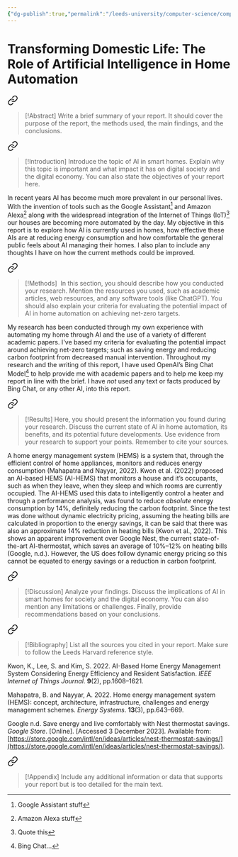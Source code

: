 ```yaml
---
{"dg-publish":true,"permalink":"/leeds-university/computer-science/compulsory-modules/professional-computing/cw-2-technical-report/cw-2-technical-report/"}
---
```


# Transforming Domestic Life: The Role of Artificial Intelligence in Home Automation

<div class="transclusion internal-embed is-loaded"><a class="markdown-embed-link" href="/leeds-university/computer-science/compulsory-modules/professional-computing/cw-2-technical-report/todos/#1" aria-label="Open link"><svg xmlns="http://www.w3.org/2000/svg" width="24" height="24" viewBox="0 0 24 24" fill="none" stroke="currentColor" stroke-width="2" stroke-linecap="round" stroke-linejoin="round" class="svg-icon lucide-link"><path d="M10 13a5 5 0 0 0 7.54.54l3-3a5 5 0 0 0-7.07-7.07l-1.72 1.71"></path><path d="M14 11a5 5 0 0 0-7.54-.54l-3 3a5 5 0 0 0 7.07 7.07l1.71-1.71"></path></svg></a><div class="markdown-embed">



>[!Abstract] 
>Write a brief summary of your report. It should cover the purpose of the report, the methods used, the main findings, and the conclusions.

</div></div>





<div class="transclusion internal-embed is-loaded"><a class="markdown-embed-link" href="/leeds-university/computer-science/compulsory-modules/professional-computing/cw-2-technical-report/todos/#2" aria-label="Open link"><svg xmlns="http://www.w3.org/2000/svg" width="24" height="24" viewBox="0 0 24 24" fill="none" stroke="currentColor" stroke-width="2" stroke-linecap="round" stroke-linejoin="round" class="svg-icon lucide-link"><path d="M10 13a5 5 0 0 0 7.54.54l3-3a5 5 0 0 0-7.07-7.07l-1.72 1.71"></path><path d="M14 11a5 5 0 0 0-7.54-.54l-3 3a5 5 0 0 0 7.07 7.07l1.71-1.71"></path></svg></a><div class="markdown-embed">



>[!Introduction] 
>Introduce the topic of AI in smart homes. Explain why this topic is important and what impact it has on digital society and the digital economy. You can also state the objectives of your report here.

</div></div>


In recent years AI has become much more prevalent in our personal lives. With the invention of tools such as the Google Assistant[^1] and Amazon Alexa[^2] along with the widespread integration of the Internet of Things (IoT)[^3] our houses are becoming more automated by the day.
My objective in this report is to explore how AI is currently used in homes, how effective these AIs are at reducing energy consumption and how comfortable the general public feels about AI managing their homes. I also plan to include any thoughts I have on how the current methods could be improved.


<div class="transclusion internal-embed is-loaded"><a class="markdown-embed-link" href="/leeds-university/computer-science/compulsory-modules/professional-computing/cw-2-technical-report/todos/#3" aria-label="Open link"><svg xmlns="http://www.w3.org/2000/svg" width="24" height="24" viewBox="0 0 24 24" fill="none" stroke="currentColor" stroke-width="2" stroke-linecap="round" stroke-linejoin="round" class="svg-icon lucide-link"><path d="M10 13a5 5 0 0 0 7.54.54l3-3a5 5 0 0 0-7.07-7.07l-1.72 1.71"></path><path d="M14 11a5 5 0 0 0-7.54-.54l-3 3a5 5 0 0 0 7.07 7.07l1.71-1.71"></path></svg></a><div class="markdown-embed">



>[!Methods] 
> In this section, you should describe how you conducted your research. Mention the resources you used, such as academic articles, web resources, and any software tools (like ChatGPT). You should also explain your criteria for evaluating the potential impact of AI in home automation on achieving net-zero targets.

</div></div>


My research has been conducted through my own experience with automating my home through AI and the use of a variety of different academic papers.
I've based my criteria for evaluating the potential impact around achieving net-zero targets; such as saving energy and reducing carbon footprint from decreased manual intervention.
Throughout my research and the writing of this report, I have used OpenAI’s Bing Chat Model[^4] to help provide me with academic papers and to help me keep my report in line with the brief. I have *not* used any text or facts produced by Bing Chat, or any other AI, into this report.


<div class="transclusion internal-embed is-loaded"><a class="markdown-embed-link" href="/leeds-university/computer-science/compulsory-modules/professional-computing/cw-2-technical-report/todos/#4" aria-label="Open link"><svg xmlns="http://www.w3.org/2000/svg" width="24" height="24" viewBox="0 0 24 24" fill="none" stroke="currentColor" stroke-width="2" stroke-linecap="round" stroke-linejoin="round" class="svg-icon lucide-link"><path d="M10 13a5 5 0 0 0 7.54.54l3-3a5 5 0 0 0-7.07-7.07l-1.72 1.71"></path><path d="M14 11a5 5 0 0 0-7.54-.54l-3 3a5 5 0 0 0 7.07 7.07l1.71-1.71"></path></svg></a><div class="markdown-embed">



>[!Results] 
>Here, you should present the information you found during your research. Discuss the current state of AI in home automation, its benefits, and its potential future developments. Use evidence from your research to support your points. Remember to cite your sources.

</div></div>


A home energy management system (HEMS) is a system that, through the efficient control of home appliances, monitors and reduces energy consumption (Mahapatra and Nayyar, 2022). 
Kwon et al. (2022) proposed an AI-based HEMS (AI-HEMS) that monitors a house and it’s occupants, such as when they leave, when they sleep and which rooms are currently occupied. The AI-HEMS used this data to intelligently control a heater and through a performance analysis, was found to reduce *absolute* energy consumption by 14%, definitely reducing the carbon footprint. Since the test was done without dynamic electricity pricing, assuming the heating bills are calculated in proportion to the energy savings, it can be said that there was also an approximate 14% reduction in heating bills (Kwon et al., 2022).
This shows an apparent improvement over Google Nest, the current state-of-the-art AI-thermostat, which saves an average of 10%–12% on heating bills (Google, n.d.). However, the US does follow dynamic energy pricing so this cannot be equated to energy savings or a reduction in carbon footprint.


<div class="transclusion internal-embed is-loaded"><a class="markdown-embed-link" href="/leeds-university/computer-science/compulsory-modules/professional-computing/cw-2-technical-report/todos/#5" aria-label="Open link"><svg xmlns="http://www.w3.org/2000/svg" width="24" height="24" viewBox="0 0 24 24" fill="none" stroke="currentColor" stroke-width="2" stroke-linecap="round" stroke-linejoin="round" class="svg-icon lucide-link"><path d="M10 13a5 5 0 0 0 7.54.54l3-3a5 5 0 0 0-7.07-7.07l-1.72 1.71"></path><path d="M14 11a5 5 0 0 0-7.54-.54l-3 3a5 5 0 0 0 7.07 7.07l1.71-1.71"></path></svg></a><div class="markdown-embed">



>[!Discussion] 
>Analyze your findings. Discuss the implications of AI in smart homes for society and the digital economy. You can also mention any limitations or challenges. Finally, provide recommendations based on your conclusions.

</div></div>





<div class="transclusion internal-embed is-loaded"><a class="markdown-embed-link" href="/leeds-university/computer-science/compulsory-modules/professional-computing/cw-2-technical-report/todos/#6" aria-label="Open link"><svg xmlns="http://www.w3.org/2000/svg" width="24" height="24" viewBox="0 0 24 24" fill="none" stroke="currentColor" stroke-width="2" stroke-linecap="round" stroke-linejoin="round" class="svg-icon lucide-link"><path d="M10 13a5 5 0 0 0 7.54.54l3-3a5 5 0 0 0-7.07-7.07l-1.72 1.71"></path><path d="M14 11a5 5 0 0 0-7.54-.54l-3 3a5 5 0 0 0 7.07 7.07l1.71-1.71"></path></svg></a><div class="markdown-embed">



>[!Bibliography] 
>List all the sources you cited in your report. Make sure to follow the Leeds Harvard reference style.

</div></div>


[^1]: Google Assistant stuff
[^2]: Amazon Alexa stuff
[^3]: Quote this
[^4]: Bing Chat...

Kwon, K., Lee, S. and Kim, S. 2022. AI-Based Home Energy Management System Considering Energy Efficiency and Resident Satisfaction. _IEEE Internet of Things Journal_. **9**(2), pp.1608–1621.

Mahapatra, B. and Nayyar, A. 2022. Home energy management system (HEMS): concept, architecture, infrastructure, challenges and energy management schemes. _Energy Systems_. **13**(3), pp.643–669.

Google n.d. Save energy and live comfortably with Nest thermostat savings. _Google Store_. [Online]. [Accessed 3 December 2023]. Available from: [https://store.google.com/intl/en/ideas/articles/nest-thermostat-savings/](https://store.google.com/intl/en/ideas/articles/nest-thermostat-savings/).

<div class="transclusion internal-embed is-loaded"><a class="markdown-embed-link" href="/leeds-university/computer-science/compulsory-modules/professional-computing/cw-2-technical-report/todos/#7" aria-label="Open link"><svg xmlns="http://www.w3.org/2000/svg" width="24" height="24" viewBox="0 0 24 24" fill="none" stroke="currentColor" stroke-width="2" stroke-linecap="round" stroke-linejoin="round" class="svg-icon lucide-link"><path d="M10 13a5 5 0 0 0 7.54.54l3-3a5 5 0 0 0-7.07-7.07l-1.72 1.71"></path><path d="M14 11a5 5 0 0 0-7.54-.54l-3 3a5 5 0 0 0 7.07 7.07l1.71-1.71"></path></svg></a><div class="markdown-embed">



>[!Appendix] 
>Include any additional information or data that supports your report but is too detailed for the main text.

</div></div>





